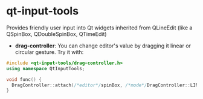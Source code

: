 # qt-input-tools
Provides friendly user input into Qt widgets inherited from QLineEdit (like a QSpinBox, QDoubleSpinBox, QTimeEdit)
* <b>drag-controller</b>: You can change editor's value by dragging it linear or circular gesture.
Try it with:
``` c++
#include <qt-input-tools/drag-controller.h>
using namespace QtInputTools;

void func() {
  DragController::attach(/*editor*/spinBox, /*mode*/DragController::LINEAR, /*sensitivity*/0.5)
}
```
